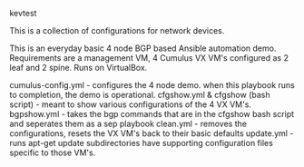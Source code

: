 kevtest

This is a collection of configurations for network devices. 

This is an everyday basic 4 node BGP based Ansible automation demo. Requirements are a management VM, 4 Cumulus VX VM's configured as 2 leaf and 2 spine. Runs on VirtualBox.

cumulus-config.yml - configures the 4 node demo. when this playbook runs to completion, the demo is operational.
cfgshow.yml & cfgshow (bash script) - meant to show various configurations of the 4 VX VM's.
bgpshow.yml - takes the bgp commands that are in the cfgshow bash script and seperates them as a sep playbook
clean.yml - removes the configurations, resets the VX VM's back to their basic defaults
update.yml - runs apt-get update
subdirectories have supporting configuration files specific to those VM's.
